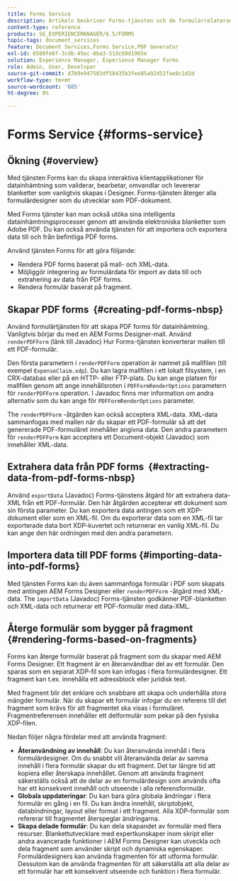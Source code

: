```yaml
---
title: Forms Service
description: Artikeln beskriver Forms-tjänsten och de formulärrelaterade uppgifter du kan utföra med tjänsten Forms.
content-type: reference
products: SG_EXPERIENCEMANAGER/6.5/FORMS
topic-tags: document_services
feature: Document Services,Forms Service,PDF Generator
exl-id: 6580fe6f-3cdb-45ec-8ba3-51dc60d1965e
solution: Experience Manager, Experience Manager Forms
role: Admin, User, Developer
source-git-commit: d7b9e947503df58435b3fee85a92d51fae8c1d2d
workflow-type: tm+mt
source-wordcount: '685'
ht-degree: 0%

---
```


# Forms Service {#forms-service}

## Ökning {#overview}

Med tjänsten Forms kan du skapa interaktiva klientapplikationer för datainhämtning som validerar, bearbetar, omvandlar och levererar blanketter som vanligtvis skapas i Designer. Forms-tjänsten återger alla formulärdesigner som du utvecklar som PDF-dokument.

Med Forms tjänster kan man också utöka sina intelligenta datainhämtningsprocesser genom att använda elektroniska blanketter som Adobe PDF. Du kan också använda tjänsten för att importera och exportera data till och från befintliga PDF forms.

Använd tjänsten Forms för att göra följande:

* Rendera PDF forms baserat på mall- och XML-data.
* Möjliggör integrering av formulärdata för import av data till och extrahering av data från PDF forms.
* Rendera formulär baserat på fragment.

## Skapar PDF forms  {#creating-pdf-forms-nbsp}

Använd formulärtjänsten för att skapa PDF forms för datainhämtning. Vanligtvis börjar du med en AEM Forms Designer-mall. Använd `renderPDFForm` (länk till Javadoc) Hur Forms-tjänsten konverterar mallen till ett PDF-formulär.

Den första parametern i `renderPDFForm` operation är namnet på mallfilen (till exempel `ExpenseClaim.xdp`). Du kan lagra mallfilen i ett lokalt filsystem, i en CRX-databas eller på en HTTP- eller FTP-plats. Du kan ange platsen för mallfilen genom att ange innehållsroten i `PDFFormRenderOptions` parametern för `renderPDFForm` operation. I Javadoc finns mer information om andra alternativ som du kan ange för `PDFFormRenderOptions` parameter.

The `renderPDFForm` -åtgärden kan också acceptera XML-data. XML-data sammanfogas med mallen när du skapar ett PDF-formulär så att det genererade PDF-formuläret innehåller angivna data. Den andra parametern för `renderPDFForm` kan acceptera ett Document-objekt (Javadoc) som innehåller XML-data.

## Extrahera data från PDF forms  {#extracting-data-from-pdf-forms-nbsp}

Använd `exportData` (Javadoc) Forms-tjänstens åtgärd för att extrahera data-XML från ett PDF-formulär. Den här åtgärden accepterar ett dokument som sin första parameter. Du kan exportera data antingen som ett XDP-dokument eller som en XML-fil. Om du exporterar data som en XML-fil tar exporterade data bort XDP-kuvertet och returnerar en vanlig XML-fil. Du kan ange den här ordningen med den andra parametern.

## Importera data till PDF forms {#importing-data-into-pdf-forms}

Med tjänsten Forms kan du även sammanfoga formulär i PDF som skapats med antingen AEM Forms Designer eller `renderPDFForm` -åtgärd med XML-data. The `importData` (Javadoc) Forms-tjänsten godkänner PDF-blanketten och XML-data och returnerar ett PDF-formulär med data-XML.

## Återge formulär som bygger på fragment {#rendering-forms-based-on-fragments}

Forms kan återge formulär baserat på fragment som du skapar med AEM Forms Designer. Ett fragment är en återanvändbar del av ett formulär. Den sparas som en separat XDP-fil som kan infogas i flera formulärdesigner. Ett fragment kan t.ex. innehålla ett adressblock eller juridisk text.

Med fragment blir det enklare och snabbare att skapa och underhålla stora mängder formulär. När du skapar ett formulär infogar du en referens till det fragment som krävs för att fragmentet ska visas i formuläret. Fragmentreferensen innehåller ett delformulär som pekar på den fysiska XDP-filen.

Nedan följer några fördelar med att använda fragment:

* **Återanvändning av innehåll**: Du kan återanvända innehåll i flera formulärdesigner. Om du snabbt vill återanvända delar av samma innehåll i flera formulär skapar du ett fragment. Det tar längre tid att kopiera eller återskapa innehållet. Genom att använda fragment säkerställs också att de delar av en formulärdesign som används ofta har ett konsekvent innehåll och utseende i alla referensformulär.
* **Globala uppdateringar**: Du kan bara göra globala ändringar i flera formulär en gång i en fil. Du kan ändra innehåll, skriptobjekt, databindningar, layout eller format i ett fragment. Alla XDP-formulär som refererar till fragmentet återspeglar ändringarna.
* **Skapa delade formulär**: Du kan dela skapandet av formulär med flera resurser. Blankettutvecklare med expertkunskaper inom skript eller andra avancerade funktioner i AEM Forms Designer kan utveckla och dela fragment som använder skript och dynamiska egenskaper. Formulärdesigners kan använda fragmenten för att utforma formulär. Dessutom kan de använda fragmenten för att säkerställa att alla delar av ett formulär har ett konsekvent utseende och funktion i flera formulär.
